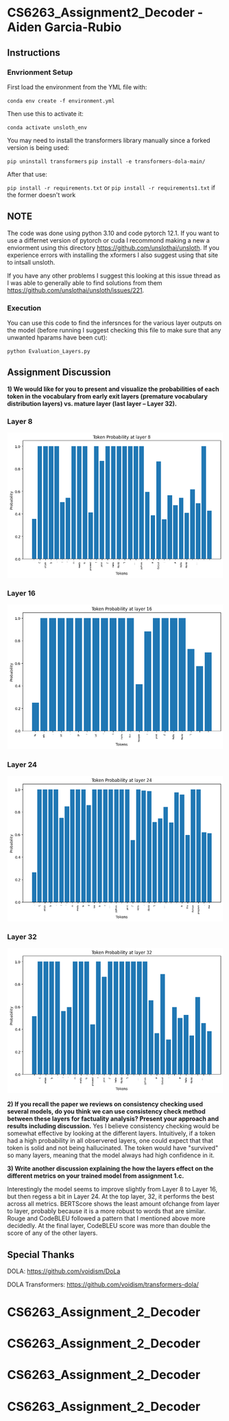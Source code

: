 # CS6263_Assignment2_Decoder - Aiden Garcia-Rubio
## Instructions
### Envrionment Setup
First load the environment from the YML file with:

`conda env create -f environment.yml`

Then use this to activate it:

`conda activate unsloth_env`

You may need to install the transformers library manually since a forked version is being used:

`pip uninstall transformers`
`pip install -e transformers-dola-main/`

After that use:

`pip install -r requirements.txt` or `pip install -r requirements1.txt` if the former doesn't work

## NOTE
The code was done using python 3.10 and code pytorch 12.1. If you want to use a differnet version of pytorch or cuda I recommond making a new a enviorment using this directory https://github.com/unslothai/unsloth. If you experience errors with installing the xformers I also suggest using that site to intsall unsloth.

If you have any other problems I suggest this looking at this issue thread as I was able to generally able to find solutions from them https://github.com/unslothai/unsloth/issues/221.


### Execution

You can use this code to find the infersnces for the various layer outputs on the model (before running I suggest checking this file to make sure that any unwanted hparams have been cut):

`python Evaluation_Layers.py`

## Assignment Discussion

**1)	We would like for you to present and visualize the probabilities of each token in the vocabulary from early exit layers (premature vocabulary distribution layers) vs. mature layer (last layer – Layer 32).**

### Layer 8
![token_probability_layer_8](https://github.com/Agarciahunter/CS6263_Assignment_2_Decoder/blob/main/token_probability_layer_8.png)

### Layer 16
![token_probability_layer_16](https://github.com/Agarciahunter/CS6263_Assignment_2_Decoder/blob/main/token_probability_layer_16.png)

### Layer 24
![token_probability_layer_24](https://github.com/Agarciahunter/CS6263_Assignment_2_Decoder/blob/main/token_probability_layer_24.png)

### Layer 32
![token_probability_layer_32](https://github.com/Agarciahunter/CS6263_Assignment_2_Decoder/blob/main/token_probability_layer_32.png)

**2)	If you recall the paper we reviews on consistency checking used several models, do you think we can use consistency check method between these layers for factuality analysis? Present your approach and results including discussion.**
Yes I believe consistency checking would be somewhat effective by looking at the different layers.  Intuitively, if a token had a high probability in all observered layers, one could expect that that token is solid and not being hallucinated.  The token would have "survived" so many layers, meaning that the model always had high confidence in it.

**3)	Write another discussion explaining the how the layers effect on the different metrics on your trained model from assignment 1.c.**




Interestingly the model seems to improve slightly from Layer 8 to Layer 16, but then regess a bit in Layer 24.  At the top layer, 32,  it performs the best across all metrics.  BERTScore shows the least amount ofchange from layer to layer, probably because it is a more robust to words that are similar.  Rouge and CodeBLEU followed a pattern that I mentioned above more decidedly.  At the final layer, CodeBLEU score was more than double the score of any of the other layers.

## Special Thanks
DOLA: https://github.com/voidism/DoLa

DOLA Transformers: https://github.com/voidism/transformers-dola/
# CS6263_Assignment_2_Decoder
# CS6263_Assignment_2_Decoder
# CS6263_Assignment_2_Decoder
# CS6263_Assignment_2_Decoder
